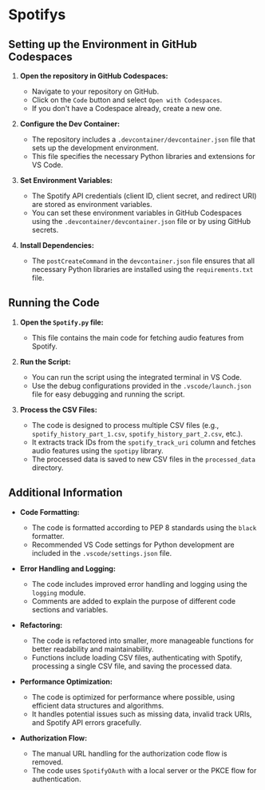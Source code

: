 # Spotifys

## Setting up the Environment in GitHub Codespaces

1. **Open the repository in GitHub Codespaces:**
   - Navigate to your repository on GitHub.
   - Click on the `Code` button and select `Open with Codespaces`.
   - If you don't have a Codespace already, create a new one.

2. **Configure the Dev Container:**
   - The repository includes a `.devcontainer/devcontainer.json` file that sets up the development environment.
   - This file specifies the necessary Python libraries and extensions for VS Code.

3. **Set Environment Variables:**
   - The Spotify API credentials (client ID, client secret, and redirect URI) are stored as environment variables.
   - You can set these environment variables in GitHub Codespaces using the `.devcontainer/devcontainer.json` file or by using GitHub secrets.

4. **Install Dependencies:**
   - The `postCreateCommand` in the `devcontainer.json` file ensures that all necessary Python libraries are installed using the `requirements.txt` file.

## Running the Code

1. **Open the `Spotify.py` file:**
   - This file contains the main code for fetching audio features from Spotify.

2. **Run the Script:**
   - You can run the script using the integrated terminal in VS Code.
   - Use the debug configurations provided in the `.vscode/launch.json` file for easy debugging and running the script.

3. **Process the CSV Files:**
   - The code is designed to process multiple CSV files (e.g., `spotify_history_part_1.csv`, `spotify_history_part_2.csv`, etc.).
   - It extracts track IDs from the `spotify_track_uri` column and fetches audio features using the `spotipy` library.
   - The processed data is saved to new CSV files in the `processed_data` directory.

## Additional Information

- **Code Formatting:**
  - The code is formatted according to PEP 8 standards using the `black` formatter.
  - Recommended VS Code settings for Python development are included in the `.vscode/settings.json` file.

- **Error Handling and Logging:**
  - The code includes improved error handling and logging using the `logging` module.
  - Comments are added to explain the purpose of different code sections and variables.

- **Refactoring:**
  - The code is refactored into smaller, more manageable functions for better readability and maintainability.
  - Functions include loading CSV files, authenticating with Spotify, processing a single CSV file, and saving the processed data.

- **Performance Optimization:**
  - The code is optimized for performance where possible, using efficient data structures and algorithms.
  - It handles potential issues such as missing data, invalid track URIs, and Spotify API errors gracefully.

- **Authorization Flow:**
  - The manual URL handling for the authorization code flow is removed.
  - The code uses `SpotifyOAuth` with a local server or the PKCE flow for authentication.

